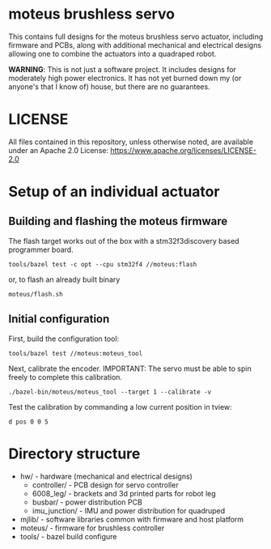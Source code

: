 # moteus brushless servo #

This contains full designs for the moteus brushless servo actuator,
including firmware and PCBs, along with additional mechanical and
electrical designs allowing one to combine the actuators into a
quadraped robot.

**WARNING**: This is not just a software project.  It includes designs
for moderately high power electronics.  It has not yet burned down my
(or anyone's that I know of) house, but there are no guarantees.

# LICENSE #

All files contained in this repository, unless otherwise noted, are
available under an Apache 2.0 License:
https://www.apache.org/licenses/LICENSE-2.0

# Setup of an individual actuator #

## Building and flashing the moteus firmware ##

The flash target works out of the box with a stm32f3discovery based
programmer board.

```
tools/bazel test -c opt --cpu stm32f4 //moteus:flash
```

or, to flash an already built binary

```
moteus/flash.sh
```

## Initial configuration ##

First, build the configuration tool:

```
tools/bazel test //moteus:moteus_tool
```

Next, calibrate the encoder.  IMPORTANT: The servo must be able to
spin freely to complete this calibration.

```
./bazel-bin/moteus/moteus_tool --target 1 --calibrate -v
```

Test the calibration by commanding a low current position in tview:

```
d pos 0 0 5
```

# Directory structure #

* hw/ - hardware (mechanical and electrical designs)
  * controller/ - PCB design for servo controller
  * 6008_leg/ - brackets and 3d printed parts for robot leg
  * busbar/ - power distribution PCB
  * imu_junction/ - IMU and power distribution for quadruped
* mjlib/ - software libraries common with firmware and host platform
* moteus/ - firmware for brushless controller
* tools/ - bazel build configure
